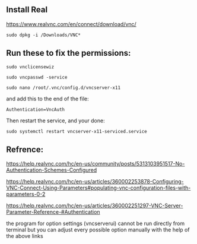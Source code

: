 ## Install Real

https://www.realvnc.com/en/connect/download/vnc/

`sudo dpkg -i /Downloads/VNC*`

## Run these to fix the permissions:
`sudo vnclicensewiz`

`sudo vncpasswd -service` 

`sudo nano /root/.vnc/config.d/vncserver-x11`

and add this to the end of the file:

`Authentication=VncAuth`

Then restart the service, and your done:

`sudo systemctl restart vncserver-x11-serviced.service`

## Refrence:
https://help.realvnc.com/hc/en-us/community/posts/5313103951517-No-Authentication-Schemes-Configured

https://help.realvnc.com/hc/en-us/articles/360002253878-Configuring-VNC-Connect-Using-Parameters#populating-vnc-configuration-files-with-parameters-0-2 

https://help.realvnc.com/hc/en-us/articles/360002251297-VNC-Server-Parameter-Reference-#Authentication

the program for option settings (vncserverui) cannot be run directly from terminal but you can adjust every possible option manually with the help of the above links
